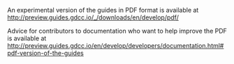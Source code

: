 An experimental version of the guides in PDF format is available at <http://preview.guides.gdcc.io/_/downloads/en/develop/pdf/>

Advice for contributors to documentation who want to help improve the PDF is available at http://preview.guides.gdcc.io/en/develop/developers/documentation.html#pdf-version-of-the-guides
